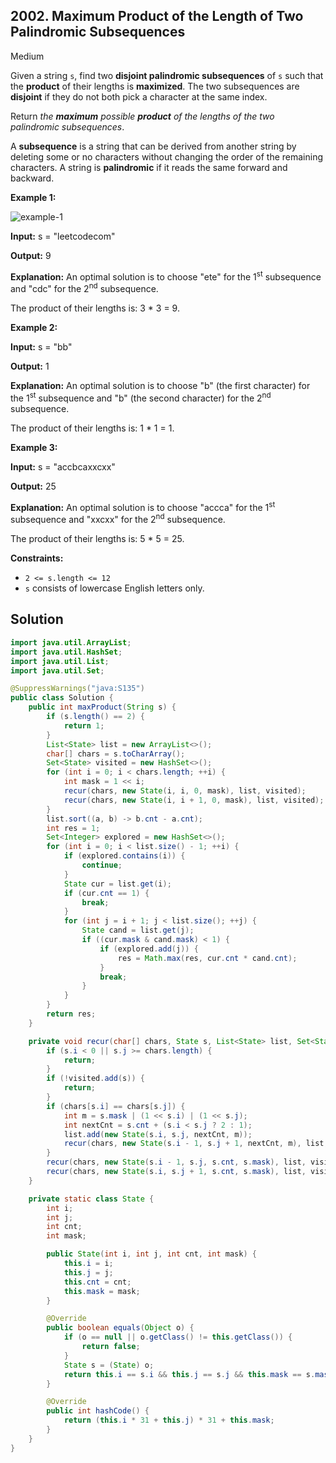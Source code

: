 ## 2002\. Maximum Product of the Length of Two Palindromic Subsequences

Medium

Given a string `s`, find two **disjoint palindromic subsequences** of `s` such that the **product** of their lengths is **maximized**. The two subsequences are **disjoint** if they do not both pick a character at the same index.

Return _the **maximum** possible **product** of the lengths of the two palindromic subsequences_.

A **subsequence** is a string that can be derived from another string by deleting some or no characters without changing the order of the remaining characters. A string is **palindromic** if it reads the same forward and backward.

**Example 1:**

![example-1](https://assets.leetcode.com/uploads/2021/08/24/two-palindromic-subsequences.png)

**Input:** s = "leetcodecom"

**Output:** 9

**Explanation:** An optimal solution is to choose "ete" for the 1<sup>st</sup> subsequence and "cdc" for the 2<sup>nd</sup> subsequence.

The product of their lengths is: 3 \* 3 = 9. 

**Example 2:**

**Input:** s = "bb"

**Output:** 1

**Explanation:** An optimal solution is to choose "b" (the first character) for the 1<sup>st</sup> subsequence and "b" (the second character) for the 2<sup>nd</sup> subsequence.

The product of their lengths is: 1 \* 1 = 1. 

**Example 3:**

**Input:** s = "accbcaxxcxx"

**Output:** 25

**Explanation:** An optimal solution is to choose "accca" for the 1<sup>st</sup> subsequence and "xxcxx" for the 2<sup>nd</sup> subsequence.

The product of their lengths is: 5 \* 5 = 25. 

**Constraints:**

*   `2 <= s.length <= 12`
*   `s` consists of lowercase English letters only.

## Solution

```java
import java.util.ArrayList;
import java.util.HashSet;
import java.util.List;
import java.util.Set;

@SuppressWarnings("java:S135")
public class Solution {
    public int maxProduct(String s) {
        if (s.length() == 2) {
            return 1;
        }
        List<State> list = new ArrayList<>();
        char[] chars = s.toCharArray();
        Set<State> visited = new HashSet<>();
        for (int i = 0; i < chars.length; ++i) {
            int mask = 1 << i;
            recur(chars, new State(i, i, 0, mask), list, visited);
            recur(chars, new State(i, i + 1, 0, mask), list, visited);
        }
        list.sort((a, b) -> b.cnt - a.cnt);
        int res = 1;
        Set<Integer> explored = new HashSet<>();
        for (int i = 0; i < list.size() - 1; ++i) {
            if (explored.contains(i)) {
                continue;
            }
            State cur = list.get(i);
            if (cur.cnt == 1) {
                break;
            }
            for (int j = i + 1; j < list.size(); ++j) {
                State cand = list.get(j);
                if ((cur.mask & cand.mask) < 1) {
                    if (explored.add(j)) {
                        res = Math.max(res, cur.cnt * cand.cnt);
                    }
                    break;
                }
            }
        }
        return res;
    }

    private void recur(char[] chars, State s, List<State> list, Set<State> visited) {
        if (s.i < 0 || s.j >= chars.length) {
            return;
        }
        if (!visited.add(s)) {
            return;
        }
        if (chars[s.i] == chars[s.j]) {
            int m = s.mask | (1 << s.i) | (1 << s.j);
            int nextCnt = s.cnt + (s.i < s.j ? 2 : 1);
            list.add(new State(s.i, s.j, nextCnt, m));
            recur(chars, new State(s.i - 1, s.j + 1, nextCnt, m), list, visited);
        }
        recur(chars, new State(s.i - 1, s.j, s.cnt, s.mask), list, visited);
        recur(chars, new State(s.i, s.j + 1, s.cnt, s.mask), list, visited);
    }

    private static class State {
        int i;
        int j;
        int cnt;
        int mask;

        public State(int i, int j, int cnt, int mask) {
            this.i = i;
            this.j = j;
            this.cnt = cnt;
            this.mask = mask;
        }

        @Override
        public boolean equals(Object o) {
            if (o == null || o.getClass() != this.getClass()) {
                return false;
            }
            State s = (State) o;
            return this.i == s.i && this.j == s.j && this.mask == s.mask;
        }

        @Override
        public int hashCode() {
            return (this.i * 31 + this.j) * 31 + this.mask;
        }
    }
}
```
